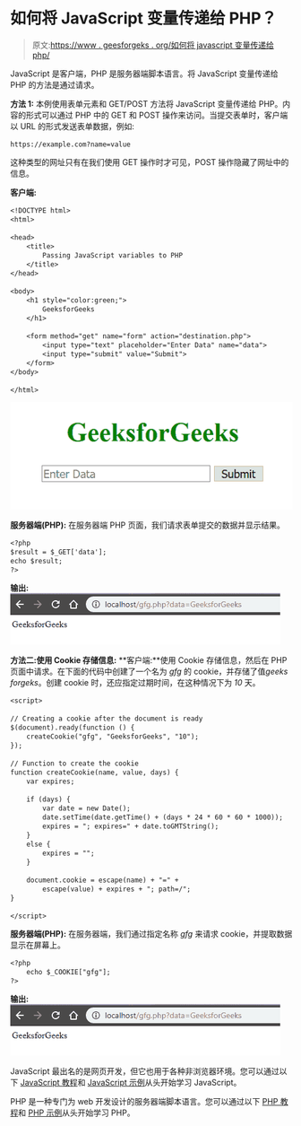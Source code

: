 # 如何将 JavaScript 变量传递给 PHP？

> 原文:[https://www . geesforgeks . org/如何将 javascript 变量传递给 php/](https://www.geeksforgeeks.org/how-to-pass-javascript-variables-to-php/)

JavaScript 是客户端，PHP 是服务器端脚本语言。将 JavaScript 变量传递给 PHP 的方法是通过请求。

**方法 1:** 本例使用表单元素和 GET/POST 方法将 JavaScript 变量传递给 PHP。内容的形式可以通过 PHP 中的 GET 和 POST 操作来访问。当提交表单时，客户端以 URL 的形式发送表单数据，例如:

```
https://example.com?name=value
```

这种类型的网址只有在我们使用 GET 操作时才可见，POST 操作隐藏了网址中的信息。

**客户端:**

```
<!DOCTYPE html>
<html>

<head>
    <title>
        Passing JavaScript variables to PHP
    </title>
</head>

<body>
    <h1 style="color:green;">
        GeeksforGeeks
    </h1>

    <form method="get" name="form" action="destination.php">
        <input type="text" placeholder="Enter Data" name="data">
        <input type="submit" value="Submit">
    </form>
</body>

</html>
```

![](img/df2eb272b554b019f50a3cafac46b6a6.png)

**服务器端(PHP):** 在服务器端 PHP 页面，我们请求表单提交的数据并显示结果。

```
<?php
$result = $_GET['data'];
echo $result;
?>
```

**输出:**
![](img/200faf022cd3ba97f99acf6370649012.png)

**方法二:使用 Cookie 存储信息:**
**客户端:**使用 Cookie 存储信息，然后在 PHP 页面中请求。在下面的代码中创建了一个名为 *gfg* 的 cookie，并存储了值*geeks forgeks*。创建 cookie 时，还应指定过期时间，在这种情况下为 *10* 天。

```
<script>

// Creating a cookie after the document is ready
$(document).ready(function () {
    createCookie("gfg", "GeeksforGeeks", "10");
});

// Function to create the cookie
function createCookie(name, value, days) {
    var expires;

    if (days) {
        var date = new Date();
        date.setTime(date.getTime() + (days * 24 * 60 * 60 * 1000));
        expires = "; expires=" + date.toGMTString();
    }
    else {
        expires = "";
    }

    document.cookie = escape(name) + "=" + 
        escape(value) + expires + "; path=/";
}

</script>
```

**服务器端(PHP):** 在服务器端，我们通过指定名称 *gfg* 来请求 cookie，并提取数据显示在屏幕上。

```
<?php
    echo $_COOKIE["gfg"];
?>
```

**输出:**
![](img/200faf022cd3ba97f99acf6370649012.png)

JavaScript 最出名的是网页开发，但它也用于各种非浏览器环境。您可以通过以下 [JavaScript 教程](https://www.geeksforgeeks.org/javascript-tutorial/)和 [JavaScript 示例](https://www.geeksforgeeks.org/javascript-examples/)从头开始学习 JavaScript。

PHP 是一种专门为 web 开发设计的服务器端脚本语言。您可以通过以下 [PHP 教程](https://www.geeksforgeeks.org/php-tutorials/)和 [PHP 示例](https://www.geeksforgeeks.org/php-examples/)从头开始学习 PHP。